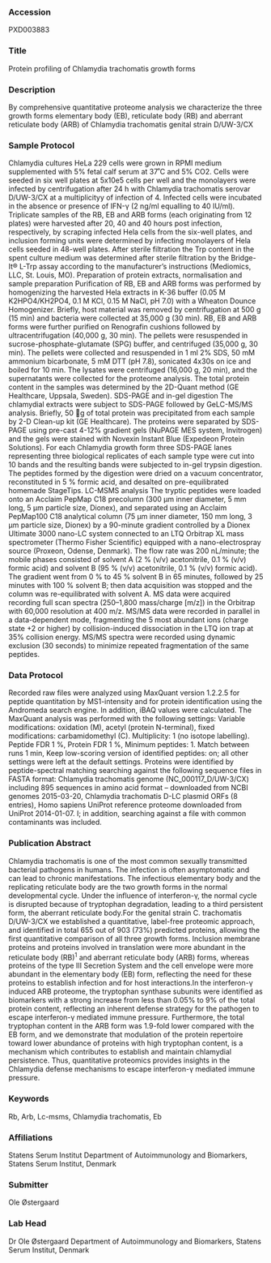 ### Accession
PXD003883

### Title
Protein profiling of Chlamydia trachomatis growth forms

### Description
By comprehensive quantitative proteome analysis we characterize the three growth forms elementary body (EB), reticulate body (RB) and aberrant reticulate body (ARB) of Chlamydia trachomatis genital strain D/UW-3/CX

### Sample Protocol
Chlamydia cultures HeLa 229 cells were grown in RPMI medium supplemented with 5% fetal calf serum at 37˚C and 5% CO2. Cells were seeded in six well plates at 5x10e5 cells per well and the monolayers were infected by centrifugation after 24 h with Chlamydia trachomatis serovar D/UW-3/CX at a multiplicityy of infection of 4. Infected cells were incubated in the absence or presence of IFN-γ (2 ng/ml equalling to 40 IU/ml). Triplicate samples of the RB, EB and ARB forms (each originating from 12 plates) were harvested after 20, 40 and 40 hours post infection, respectively, by scraping infected Hela cells from the six-well plates, and inclusion forming units were determined by infecting monolayers of Hela cells seeded in 48-well plates. After sterile filtration the Trp content in the spent culture medium was determined after sterile filtration by the Bridge-It® L-Trp assay according to the manufacturer’s instructions (Mediomics, LLC, St. Louis, MO).  Preparation of protein extracts, normalisation and sample preparation Purification of RB, EB and ARB forms was performed by homogenizing the harvested Hela extracts in K-36 buffer (0.05 M K2HPO4/KH2PO4, 0.1 M KCl, 0.15 M NaCl, pH 7.0) with a Wheaton Dounce Homogenizer. Briefly, host material was removed by centrifugation at 500 g (15 min) and bacteria were collected at 35,000 g (30 min). RB, EB and ARB forms were further purified on Renografin cushions followed by ultracentrifugation (40,000 g, 30 min). The pellets were resuspended in sucrose-phosphate-glutamate (SPG) buffer, and centrifuged (35,000 g, 30 min). The pellets were collected and resuspended in 1 ml 2% SDS, 50 mM ammonium bicarbonate, 5 mM DTT (pH 7.8), sonicated 4x30s on ice and boiled for 10 min. The lysates were centrifuged (16,000 g, 20 min), and the supernatants were collected for the proteome analysis. The total protein content in the samples was determined by the 2D-Quant method (GE Healthcare, Uppsala, Sweden).   SDS-PAGE and in-gel digestion The chlamydial extracts were subject to SDS-PAGE followed by GeLC-MS/MS analysis. Briefly, 50 g of total protein was precipitated from each sample by 2-D Clean-up kit (GE Healthcare). The proteins were separated by SDS-PAGE using pre-cast 4-12% gradient gels (NuPAGE MES system, Invitrogen) and the gels were stained with Novexin Instant Blue (Expedeon Protein Solutions). For each Chlamydia growth form three SDS-PAGE lanes representing three biological replicates of each sample type were cut into 10 bands and the resulting bands were subjected to in-gel trypsin digestion. The peptides formed by the digestion were dried on a vacuum concentrator, reconstituted in 5 % formic acid, and desalted on pre-equilibrated homemade StageTips.  LC-MSMS analysis The tryptic peptides were loaded onto an Acclaim PepMap C18 precolumn (300 µm inner diameter, 5 mm long, 5 µm particle size, Dionex), and separated using an Acclaim PepMap100 C18 analytical column (75 µm inner diameter, 150 mm long, 3 µm particle size, Dionex) by a 90-minute gradient controlled by a Dionex Ultimate 3000 nano-LC system connected to an LTQ Orbitrap XL mass spectrometer (Thermo Fisher Scientific) equipped with a nano-electrospray source (Proxeon, Odense, Denmark).  The flow rate was 200 nL/minute; the mobile phases consisted of solvent A (2 % (v/v) acetonitrile, 0.1 % (v/v) formic acid) and solvent B (95 % (v/v) acetonitrile, 0.1 % (v/v) formic acid). The gradient went from 0 % to 45 % solvent B in 65 minutes, followed by 25 minutes with 100 % solvent B; then data acquisition was stopped and the column was re-equilibrated with solvent A.  MS data were acquired recording full scan spectra (250–1,800 mass/charge [m/z]) in the Orbitrap with 60,000 resolution at 400 m/z. MS/MS data were recorded in parallel in a data-dependent mode, fragmenting the 5 most abundant ions (charge state +2 or higher) by collision-induced dissociation in the LTQ ion trap at 35% collision energy. MS/MS spectra were recorded using dynamic exclusion (30 seconds) to minimize repeated fragmentation of the same peptides.

### Data Protocol
Recorded raw files were analyzed using MaxQuant version 1.2.2.5 for peptide quantitation by MS1-intensity and for protein identification using the Andromeda search engine. In addition, iBAQ values were calculated. The MaxQuant analysis was performed with the following settings: Variable modifications: oxidation (M), acetyl (protein N-terminal), fixed modifications: carbamidomethyl (C). Multiplicity: 1 (no isotope labelling). Peptide FDR 1 %, Protein FDR 1 %, Minimum peptides: 1. Match between runs 1 min, Keep low-scoring version of identified peptides: on; all other settings were left at the default settings.  Proteins were identified by peptide-spectral matching searching against the following sequence files in FASTA format: Chlamydia trachomatis genome (NC_000117_D/UW-3/CX) including 895 sequences in amino acid format – downloaded from NCBI genomes 2015-03-20, Chlamydia trachomatis D-LC plasmid ORFs (8 entries), Homo sapiens UniProt reference proteome downloaded from UniProt 2014-01-07. I; in addition, searching against a file with common contaminants was included.

### Publication Abstract
Chlamydia trachomatis is one of the most common sexually transmitted bacterial pathogens in humans. The infection is often asymptomatic and can lead to chronic manifestations. The infectious elementary body and the replicating reticulate body are the two growth forms in the normal developmental cycle. Under the influence of interferon-&#x3b3;, the normal cycle is disrupted because of tryptophan degradation, leading to a third persistent form, the aberrant reticulate body.For the genital strain C. trachomatis D/UW-3/CX we established a quantitative, label-free proteomic approach, and identified in total 655 out of 903 (73%) predicted proteins, allowing the first quantitative comparison of all three growth forms. Inclusion membrane proteins and proteins involved in translation were more abundant in the reticulate body (RB)<sup>1</sup> and aberrant reticulate body (ARB) forms, whereas proteins of the type III Secretion System and the cell envelope were more abundant in the elementary body (EB) form, reflecting the need for these proteins to establish infection and for host interactions.In the interferon-&#x3b3; induced ARB proteome, the tryptophan synthase subunits were identified as biomarkers with a strong increase from less than 0.05% to 9% of the total protein content, reflecting an inherent defense strategy for the pathogen to escape interferon-&#x3b3; mediated immune pressure. Furthermore, the total tryptophan content in the ARB form was 1.9-fold lower compared with the EB form, and we demonstrate that modulation of the protein repertoire toward lower abundance of proteins with high tryptophan content, is a mechanism which contributes to establish and maintain chlamydial persistence. Thus, quantitative proteomics provides insights in the Chlamydia defense mechanisms to escape interferon-&#x3b3; mediated immune pressure.

### Keywords
Rb, Arb, Lc-msms, Chlamydia trachomatis, Eb

### Affiliations
Statens Serum Institut
Department of Autoimmunology and Biomarkers, Statens Serum Institut, Denmark

### Submitter
Ole Østergaard

### Lab Head
Dr Ole Østergaard
Department of Autoimmunology and Biomarkers, Statens Serum Institut, Denmark


